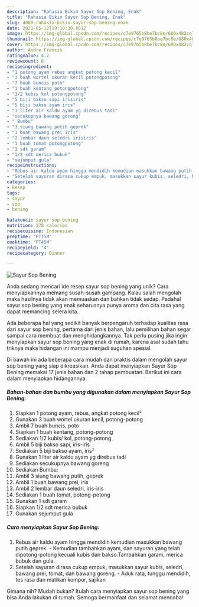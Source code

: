 ```yaml
---
description: "Rahasia Bikin Sayur Sop Bening, Enak"
title: "Rahasia Bikin Sayur Sop Bening, Enak"
slug: 4080-rahasia-bikin-sayur-sop-bening-enak
date: 2021-05-12T19:10:30.861Z
image: https://img-global.cpcdn.com/recipes/c7e9765b8be7bc8e/680x482cq70/sayur-sop-bening-foto-resep-utama.jpg
thumbnail: https://img-global.cpcdn.com/recipes/c7e9765b8be7bc8e/680x482cq70/sayur-sop-bening-foto-resep-utama.jpg
cover: https://img-global.cpcdn.com/recipes/c7e9765b8be7bc8e/680x482cq70/sayur-sop-bening-foto-resep-utama.jpg
author: Andre Francis
ratingvalue: 4.2
reviewcount: 8
recipeingredient:
- "1 potong ayam rebus angkat potong kecil"
- "3 buah wortel ukuran kecil potongpotong"
- "7 buah buncis poto"
- "1 buah kentang potongpotong"
- "1/2 kubis kol potongpotong"
- "5 biji bakso sapi irisiris"
- "5 biji bakso ayam iris"
- "1 liter air kaldu ayam yg direbus tadi"
- "secukupnya bawang goreng"
- " Bumbu"
- "3 siung bawang putih geprek"
- "1 buah bawang prei iris"
- "2 lembar daun seledri irisiris"
- "1 buah tomat potongpotong"
- "1 sdt garam"
- "1/2 sdt merica bubuk"
- "sejumput gula"
recipeinstructions:
- "Rebus air kaldu ayam hingga mendidih kemudian masukkan bawang putih geprek. Kemudian tambahkan ayam, dan sayuran yang telah dipotong-potong kecuali kubis dan bakso.Tambahkan garam, merica bubuk dan gula."
- "Setelah sayuran dirasa cukup empuk, masukkan sayur kubis, seledri, bawang prei, tomat, dan bawang goreng. Aduk rata, tunggu mendidih, tes rasa dan matikan kompor, sajikan"
categories:
- Resep
tags:
- sayur
- sop
- bening

katakunci: sayur sop bening 
nutrition: 178 calories
recipecuisine: Indonesian
preptime: "PT15M"
cooktime: "PT45M"
recipeyield: "4"
recipecategory: Dinner

---
```



![Sayur Sop Bening](https://img-global.cpcdn.com/recipes/c7e9765b8be7bc8e/680x482cq70/sayur-sop-bening-foto-resep-utama.jpg)

Anda sedang mencari ide resep sayur sop bening yang unik? Cara menyiapkannya memang susah-susah gampang. Kalau salah mengolah maka hasilnya tidak akan memuaskan dan bahkan tidak sedap. Padahal sayur sop bening yang enak seharusnya punya aroma dan cita rasa yang dapat memancing selera kita.



Ada beberapa hal yang sedikit banyak berpengaruh terhadap kualitas rasa dari sayur sop bening, pertama dari jenis bahan, lalu pemilihan bahan segar sampai cara membuat dan menghidangkannya. Tak perlu pusing jika ingin menyiapkan sayur sop bening yang enak di rumah, karena asal sudah tahu triknya maka hidangan ini mampu menjadi suguhan spesial.


Di bawah ini ada beberapa cara mudah dan praktis dalam mengolah sayur sop bening yang siap dikreasikan. Anda dapat menyiapkan Sayur Sop Bening memakai 17 jenis bahan dan 2 tahap pembuatan. Berikut ini cara dalam menyiapkan hidangannya.

<!--inarticleads1-->

##### Bahan-bahan dan bumbu yang digunakan dalam menyiapkan Sayur Sop Bening:

1. Siapkan 1 potong ayam, rebus, angkat potong kecil²
1. Gunakan 3 buah wortel ukuran kecil, potong-potong
1. Ambil 7 buah buncis, poto
1. Siapkan 1 buah kentang, potong-potong
1. Sediakan 1/2 kubis/ kol, potong-potong
1. Ambil 5 biji bakso sapi, iris-iris
1. Sediakan 5 biji bakso ayam, iris²
1. Gunakan 1 liter air kaldu ayam yg direbus tadi
1. Sediakan secukupnya bawang goreng
1. Sediakan  Bumbu:
1. Ambil 3 siung bawang putih, geprek
1. Ambil 1 buah bawang prei, iris
1. Ambil 2 lembar daun seledri, iris-iris
1. Sediakan 1 buah tomat, potong-potong
1. Gunakan 1 sdt garam
1. Siapkan 1/2 sdt merica bubuk
1. Gunakan sejumput gula




<!--inarticleads2-->

##### Cara menyiapkan Sayur Sop Bening:

1. Rebus air kaldu ayam hingga mendidih kemudian masukkan bawang putih geprek. - Kemudian tambahkan ayam, dan sayuran yang telah dipotong-potong kecuali kubis dan bakso.Tambahkan garam, merica bubuk dan gula.
1. Setelah sayuran dirasa cukup empuk, masukkan sayur kubis, seledri, bawang prei, tomat, dan bawang goreng. - Aduk rata, tunggu mendidih, tes rasa dan matikan kompor, sajikan




Gimana nih? Mudah bukan? Itulah cara menyiapkan sayur sop bening yang bisa Anda lakukan di rumah. Semoga bermanfaat dan selamat mencoba!
